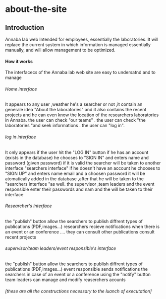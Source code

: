 # about-the-site

## Introduction 
Annaba lab web  Intended for employees, essentially the laboratories. It will replace the current system in which information is managed essentially manually, and will allow management to be optimized.
#### How it works 
The interfacecs of the Annaba lab web site are easy to undersatnd and to manage 
###### Home interface 
It appears to any user ,weather he's a searcher or not ,it contain an generale idea "About the laboratories"
and it also contains the recent projects and he can even know the location of the researchers laboratories in Annaba.
the user can check "our teams" .
the user can check "the laboratories "and seek informations .
the user  can "log in".
###### log in interface 
It only appears if the user hit the "LOG IN" button 
if he has an account (exists in the database) he chooses to "SIGN IN" and 
enters name and password (given password) if it is valid the searcher will be taken to 
another interface "searchers interface"
if he doesn't have an account he chooses to "SIGN UP" and enters name email and a choosen password 
it will be atomatically added in the database ,after that he will be taken to the "searchers interface "as well.
the supervisor ,team leaders and the event responsible enter their passwords and nam and the will be taken to their interface 
###### Researcher's interface 
the "publish" button allow the searchers to publish diffrent types of publications (PDF,images...)
researchers recieve notifications when there is an event or an conference ....
they can consult other publications 
consult recent projects 
###### supervisor/team leaders/event responsible's interface 
the "publish" button allow the searchers to publish diffrent types of publications (PDF,images...)
event responsible sends notifications the searchers in case of an event or a conference using the "notify" button 
team leaders can manage and modify reaserchers acounts 
###### [these are all the constructions necessary to the luanch of executation]






